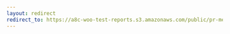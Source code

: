```yaml
---
layout: redirect
redirect_to: https://a8c-woo-test-reports.s3.amazonaws.com/public/pr-merge/39150/api/index.html
---
```

